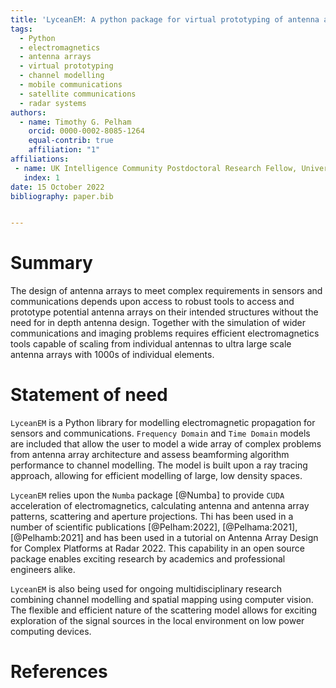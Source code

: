 ```yaml
---
title: 'LyceanEM: A python package for virtual prototyping of antenna arrays, time and frequency domain channel modelling'
tags:
  - Python
  - electromagnetics
  - antenna arrays
  - virtual prototyping
  - channel modelling
  - mobile communications
  - satellite communications
  - radar systems
authors:
  - name: Timothy G. Pelham
    orcid: 0000-0002-8085-1264
    equal-contrib: true
    affiliation: "1"
affiliations:
 - name: UK Intelligence Community Postdoctoral Research Fellow, University of Bristol, UK
   index: 1
date: 15 October 2022
bibliography: paper.bib


---
```


# Summary

The design of antenna arrays to meet complex requirements in sensors and communications depends upon access to 
robust tools to access and prototype potential antenna arrays on their intended structures without the need for 
in depth antenna design. Together with the simulation of wider communications and imaging problems requires efficient 
electromagnetics tools capable of scaling from individual antennas to ultra large scale antenna arrays with 1000s of 
individual elements. 

# Statement of need

`LyceanEM`  is a Python library for modelling electromagnetic propagation for sensors and communications. 
`Frequency Domain` and `Time Domain` models are included that allow the user to model a wide array of complex 
problems from antenna array architecture and assess beamforming algorithm performance to channel modelling. 
The model is built upon a ray tracing approach, allowing for efficient modelling of large, low density spaces.

`LyceanEM` relies upon the `Numba` package [@Numba] to provide `CUDA` acceleration of electromagnetics, calculating 
antenna and antenna array patterns, scattering and aperture projections. Thi has been used in a number of scientific 
publications [@Pelham:2022], [@Pelhama:2021], [@Pelhamb:2021] and has been used in a tutorial on Antenna Array Design for Complex 
Platforms at Radar 2022. This capability in an open source package enables exciting research by academics and professional engineers alike. 

`LyceanEM` is also being used for ongoing multidisciplinary research combining channel modelling and spatial mapping using
computer vision. The flexible and efficient nature of the scattering model allows for exciting exploration of the signal 
sources in the local environment on low power computing devices.  


# References